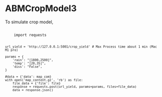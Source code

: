 # ABMCropModel3

To simulate crop model,

<code>
    import requests

    url_yield = 'http://127.0.0.1:5001/crop_yield' # Max Process time about 1 min (Mac M1 pro)

    params = {
        'rain': "[1800,2500]",
        'temp': "[20,35]",
        'diss': "False",
    }

    #data = {'data': map_com}
    with open('map_content.gz', 'rb') as file:
        file_data = {'file': file}
        response = requests.post(url_yield, params=params, files=file_data)
        data = response.json()
</code>
